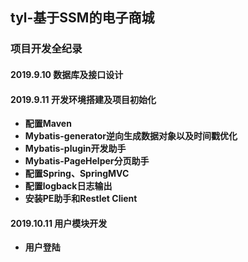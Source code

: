 ## tyl-基于SSM的电子商城
### 项目开发全纪录
#### 2019.9.10 数据库及接口设计
#### 2019.9.11 开发环境搭建及项目初始化
- **配置Maven**
- **Mybatis-generator逆向生成数据对象以及时间戳优化**
- **Mybatis-plugin开发助手**
- **Mybatis-PageHelper分页助手**
- **配置Spring、SpringMVC**
- **配置logback日志输出**
- **安装PE助手和Restlet Client**
#### 2019.10.11 用户模块开发
- **用户登陆**